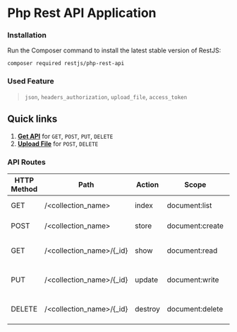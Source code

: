 # Php Rest API Application

### Installation
Run the Composer command to install the latest stable version of RestJS:

```
composer required restjs/php-rest-api
```

### Used Feature
> `json`, `headers_authorization`, `upload_file`, `access_token`

## Quick links
1. [**Get API**](http://localhost/php-rest-api/test/access_token=<Access_Token>) for `GET`, `POST`, `PUT`, `DELETE`
2. [**Upload File**](http://localhost/php-rest-api/file/access_token=<Access_Token>) for `POST`, `DELETE`

### API Routes
| HTTP Method	| Path | Action | Scope | Desciption  |
| ----- | ----- | ----- | ---- |------------- |
| GET      | /<collection_name> | index | document:list | Get all document
| POST     | /<collection_name> | store | document:create | Create an document
| GET      | /<collection_name>/{_id} | show | document:read |  Fetch an document by id
| PUT      | /<collection_name>/{_id} | update | document:write | Update an document by id
| DELETE   | /<collection_name>/{_id} | destroy | document:delete | Delete an document by id